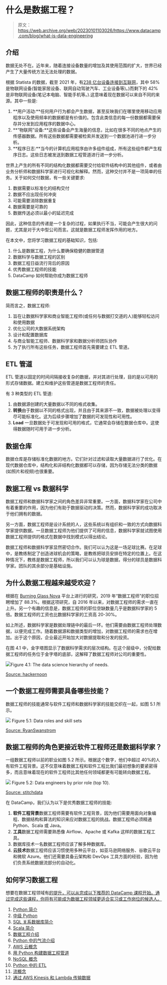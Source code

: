 # 什么是数据工程？

> 原文：<https://web.archive.org/web/20230101103026/https://www.datacamp.com/blog/what-is-data-engineering>

## 介绍

数据无处不在。近年来，随着连接设备数量的增加及其使用范围的扩大，世界已经产生了大量传统方法无法处理的数据。

根据 Statista 的数据，截至 2021 年，有[238 亿台设备连接到互联网](https://web.archive.org/web/20220705010745/https://www.statista.com/statistics/1101442/iot-number-of-connected-devices-worldwide/)，其中 58%是物联网设备(智能家居设备、联网自动驾驶汽车、工业设备等)。)而剩下的 42%是非物联网设备(笔记本电脑、智能手机等。).这意味着现在数据可以来自不同的来源。其中一些是:

1.  **用户活动:**任何用户行为都会产生数据，甚至反映我们在哪里使用移动应用程序以及使用频率的数据都是有价值的。包含此类信息的每一份数据都需要保存并分发到应用程序的数据中心。
2.  **“物联网”设备:**这些设备会产生海量的信息，比如在很多不同的地点产生的传感器数据。所有这些数据都需要被检索并发送到一个数据池进行进一步分析。
3.  **程序日志:**当今的计算机应用程序由许多组件组成，所有这些组件都产生程序日志。这些日志被发送到数据工程管道进行进一步分析。

世界上产生的所有不同的结构化数据都需要交付给软件结构中的其他组件，或者由业务分析师和数据科学家进行可视化和解释。然而，这种交付并不是一项简单的任务。关于如何交付数据，有一些关键要求:

1.  数据需要以标准化的结构交付
2.  数据不应出现任何冲突
3.  可能需要消除数据重复
4.  数据需要是可靠的
5.  数据传送必须以最小的延迟完成

因此，这种信息的传递是一个复杂的过程，如果执行不当，可能会产生很大的问题，尤其是对于大中型公司而言。这就是数据工程师发挥作用的地方。

在本文中，您将学习数据工程的基础知识，包括:

1.  什么是数据工程，为什么要确保稳健的数据管道
2.  数据科学与数据工程的区别
3.  数据工程日益流行背后的原因
4.  优秀数据工程师的技能
5.  DataCamp 如何帮助你成为数据工程师

## 数据工程师的职责是什么？

简而言之，数据工程师:

1.  旨在让数据科学家和商业智能工程师(或任何与数据打交道的人)能够轻松访问和使用数据
2.  优化公司的大数据系统架构
3.  设计和配置数据库
4.  与商业智能工程师、数据科学家和数据分析师团队协作
5.  为了执行所有这些任务，数据工程师首先需要建立 ETL 管道。

## ETL 管道

ETL 管道以固定的时间间隔接收复杂的数据，并对其进行处理，目的是以可用的形式存储数据。建立和维护这些管道是数据工程师的责任。

有 3 种类型的 ETL 管道:

1.  由数据源创建的大量数据以不同的格式收集。
2.  **转换**由于数据以不同的格式出现，并且由于其来源不一致，数据被处理以变得尽可能标准化。这为后续步骤增加了数据的可发现性和可用性。
3.  **Load** 一旦数据处于可发现和可用的格式，它通常会存储在数据仓库中。这使得数据随时可用于进一步分析。

## 数据仓库

数据仓库是存储标准化数据的地方。它们针对过滤和读取大量数据进行了优化。在现代数据仓库中，结构化和非结构化数据都可以存储，因为存储无法分类的数据(如照片和视频)也很重要。

## 数据工程 vs 数据科学

数据工程师和数据科学家之间的角色差异非常重要。一方面，数据科学家在公司中有着重要的作用，因为他们有助于数据驱动的决策。然而，数据科学家的成功取决于他们拥有的数据。

另一方面，数据工程师是设计系统的人，这些系统以有组织和一致的方式向数据科学家提供数据。一旦数据工程师为他们提供了可用的信息，数据科学家就试图使用数据工程师提供的格式在数据中找到模式以得出结论。

数据工程师和数据科学家显然密切合作。我们可以认为这是一场足球比赛。在足球中，是教练制定了创造进球机会的策略，是教练把球员安排在特定的位置上。在这种情况下，教练是数据工程师，所以我们可以认为球是数据，得分的球员是数据科学家。团队的其余部分是基础设施。

## 为什么数据工程越来越受欢迎？

根据在 [Burning Glass Nova](https://web.archive.org/web/20220705010745/https://www.burning-glass.com/products/nova/) 平台上进行的研究，2019 年“数据工程师”的职位招聘增加了 88.3%。根据这项研究，自 2016 年以来，对数据工程师的需求一直在上升。另一个有趣的信息是，数据工程师的职位空缺数量几乎是数据科学家的 5 倍。数据工程师的工资也比数据科学家的工资高 20-30%。

如上所述，数据科学家是数据处理链中的最后一环。他们需要由数据工程师处理数据，以便完成工作。随着数据源和数据类型的增加，对数据工程师的需求也在增加。出于这个原因，企业最近开始加大对数据提取和分发的投资。

在图 4.1 中，金字塔图显示了数据科学需求的层次结构。在这个层级中，分配给数据工程师的任务位于金字塔的底部，这解释了数据工程师对公司的重要性。

![](img/7a65b6f56eb30e02413a37972ce3ebe0.png)Figure 4.1: The data science hierarchy of needs.

[Source: hackernoon](https://web.archive.org/web/20220705010745/https://medium.com/hackernoon/the-ai-hierarchy-of-needs-18f111fcc007)

## 一个数据工程师需要具备哪些技能？

数据工程师的技能通常与软件工程师和数据科学家的技能交织在一起，如图 5.1 所示。

![](img/5883135b758530cc858b13e9bb595c16.png) Figure 5.1: Data roles and skill sets

[Source: RyanSwanstrom](https://web.archive.org/web/20220705010745/https://ryanswanstrom.com/2016/11/28/data-scientists-data-engineers-software-engineers-the-difference-according-to-linkedin/)

## 数据工程师的角色更接近软件工程师还是数据科学家？

一组数据工程师以前的职业如图 5.2 所示。根据这个数字，他们中超过 40%的人有软件工程背景。这不仅意味着数据工程和软件工程比我们最初想象的要紧密得多，而且意味着现在的软件工程师比其他任何领域都更有可能转向数据工程。

![](img/502320b2594f68ea94b0556c7e95317f.png) Figure 5.2: Data engineers by prior role (top 10).

[Source: stitchdata](https://web.archive.org/web/20220705010745/https://www.stitchdata.com/resources/the-state-of-data-engineering/)

在 DataCamp，我们认为以下是优秀数据工程师的技能:

1.  **软件工程背景**数据工程师需要有软件工程背景，因为他们需要用面向对象编程、数据结构和算法的知识来应对数据工程的挑战。数据工程师必须精通 Python、Scala 或 Java。
2.  **工具**数据工程师需要熟悉像 Airflow、Apache 或 Kafka 这样的数据工程工具。
3.  数据库技术一名数据工程师应该了解多种数据库。
4.  **云技术**数据工程师应该习惯使用多种云平台，如亚马逊网络服务、谷歌云平台和微软 Azure。他们还需要具备云架构和 DevOps 工具方面的经验，因为他们负责系统数据流部分的自动化。

## 如何学习数据工程

想要在数据工程领域有[的提升，可以从完成以下推荐的 DataCamp 课程开始。通过完成这些课程，你将有可能成为数据工程领域更适合实习或工作岗位的候选人。](https://web.archive.org/web/20220705010745/https://www.datacamp.com/data-courses/data-engineering-courses)

1.  [Python 简介](https://web.archive.org/web/20220705010745/https://www.datacamp.com/courses/intro-to-python-for-data-science)
2.  [中级 Python](https://web.archive.org/web/20220705010745/https://www.datacamp.com/courses/intermediate-python)
3.  [SQL 关系数据库简介](https://web.archive.org/web/20220705010745/https://www.datacamp.com/courses/introduction-to-relational-databases-in-sql)
4.  [Scala 简介](https://web.archive.org/web/20220705010745/https://www.datacamp.com/courses/introduction-to-scala)
5.  [数据工程介绍](https://web.archive.org/web/20220705010745/https://www.datacamp.com/courses/introduction-to-data-engineering)
6.  [Python 中的气流介绍](https://web.archive.org/web/20220705010745/https://www.datacamp.com/courses/introduction-to-airflow-in-python)
7.  [AWS 云概念](https://web.archive.org/web/20220705010745/https://www.datacamp.com/courses/aws-cloud-concepts)
8.  [用 Python 构建数据工程管道](https://web.archive.org/web/20220705010745/https://www.datacamp.com/courses/building-data-engineering-pipelines-in-python)
9.  [NoSQL 概念](https://web.archive.org/web/20220705010745/https://www.datacamp.com/courses/nosql-concepts)
10.  [Python 中的 ETL](https://web.archive.org/web/20220705010745/https://www.datacamp.com/courses/etl-in-python)
11.  [流概念](https://web.archive.org/web/20220705010745/https://www.datacamp.com/courses/streaming-concepts)
12.  [通过 AWS Kinesis 和 Lambda 传输数据](https://web.archive.org/web/20220705010745/https://www.datacamp.com/courses/streaming-data-with-aws-kinesis-and-lambda)